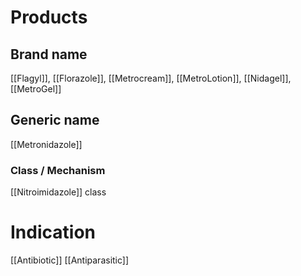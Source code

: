 # Products

## Brand name
[[Flagyl]], [[Florazole]], [[Metrocream]], [[MetroLotion]], [[Nidagel]], [[MetroGel]]

## Generic name
[[Metronidazole]]

### Class / Mechanism
[[Nitroimidazole]] class
# Indication
[[Antibiotic]]
[[Antiparasitic]]



